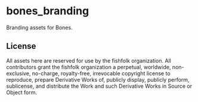 # bones_branding

Branding assets for Bones.

## License

All assets here are reserved for use by the fishfolk organization. All contributors grant
the fishfolk organization a perpetual, worldwide, non-exclusive, no-charge, royalty-free,
irrevocable copyright license to reproduce, prepare Derivative Works of, publicly display,
publicly perform, sublicense, and distribute the Work and such Derivative Works in Source
or Object form.
